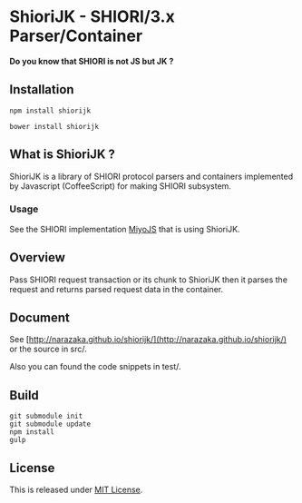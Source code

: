 ShioriJK - SHIORI/3.x Parser/Container
=============================================

**Do you know that SHIORI is not JS but JK ?**

Installation
--------------------------

    npm install shiorijk

    bower install shiorijk

What is ShioriJK ?
--------------------------

ShioriJK is a library of SHIORI protocol parsers and containers implemented by Javascript (CoffeeScript) for making SHIORI subsystem.

### Usage

See the SHIORI implementation [MiyoJS](https://github.com/Narazaka/miyojs.git) that is using ShioriJK.

Overview
--------------------------

Pass SHIORI request transaction or its chunk to ShioriJK then it parses the request and returns parsed request data in the container.

Document
--------------------------

See [http://narazaka.github.io/shiorijk/](http://narazaka.github.io/shiorijk/) or the source in src/.

Also you can found the code snippets in test/.

Build
--------------------------

    git submodule init
    git submodule update
    npm install
    gulp

License
--------------------------

This is released under [MIT License](http://narazaka.net/license/MIT?2014).
